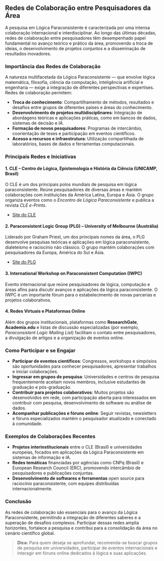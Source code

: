 
## Redes de Colaboração entre Pesquisadores da Área

A pesquisa em Lógica Paraconsistente é caracterizada por uma intensa colaboração internacional e interdisciplinar. Ao longo das últimas décadas, redes de colaboração entre pesquisadores têm desempenhado papel fundamental no avanço teórico e prático da área, promovendo a troca de ideias, o desenvolvimento de projetos conjuntos e a disseminação de resultados inovadores.

### Importância das Redes de Colaboração

A natureza multifacetada da Lógica Paraconsistente — que envolve lógica matemática, filosofia, ciência da computação, inteligência artificial e engenharia — exige a integração de diferentes perspectivas e expertises. Redes de colaboração permitem:

- **Troca de conhecimento**: Compartilhamento de métodos, resultados e desafios entre grupos de diferentes países e áreas do conhecimento.
- **Desenvolvimento de projetos multidisciplinares**: Integração de abordagens teóricas e aplicações práticas, como em bancos de dados, sistemas de decisão e IA.
- **Formação de novos pesquisadores**: Programas de intercâmbio, coorientação de teses e participação em eventos científicos.
- **Acesso a recursos e infraestrutura**: Utilização compartilhada de laboratórios, bases de dados e ferramentas computacionais.

### Principais Redes e Iniciativas

#### 1. **CLE – Centro de Lógica, Epistemologia e História da Ciência (UNICAMP, Brasil)**
O CLE é um dos principais polos mundiais de pesquisa em lógica paraconsistente. Reúne pesquisadores de diversas áreas e mantém colaborações com instituições da América Latina, Europa e Ásia. O grupo organiza eventos como o *Encontro de Lógica Paraconsistente* e publica a revista *CLE e-Prints*.

- [Site do CLE](https://www.cle.unicamp.br/)

#### 2. **Paraconsistent Logic Group (PLG) – University of Melbourne (Austrália)**
Liderado por Graham Priest, um dos principais nomes da área, o PLG desenvolve pesquisas teóricas e aplicações em lógica paraconsistente, dialeteísmo e raciocínio não clássico. O grupo mantém colaborações com pesquisadores da Europa, América do Sul e Ásia.

- [Site do PLG](https://philosophy.unimelb.edu.au/)

#### 3. **International Workshop on Paraconsistent Computation (IWPC)**
Evento internacional que reúne pesquisadores de lógica, computação e áreas afins para discutir avanços e aplicações da lógica paraconsistente. O IWPC é um importante fórum para o estabelecimento de novas parcerias e projetos colaborativos.

#### 4. **Redes Virtuais e Plataformas Online**
Além dos grupos institucionais, plataformas como **ResearchGate**, **Academia.edu** e listas de discussão especializadas (por exemplo, *Paraconsistent Logic Mailing List*) facilitam o contato entre pesquisadores, a divulgação de artigos e a organização de eventos online.

### Como Participar e se Engajar

- **Participar de eventos científicos**: Congressos, workshops e simpósios são oportunidades para conhecer pesquisadores, apresentar trabalhos e iniciar colaborações.
- **Ingressar em grupos de pesquisa**: Universidades e centros de pesquisa frequentemente aceitam novos membros, inclusive estudantes de graduação e pós-graduação.
- **Contribuir para projetos colaborativos**: Muitos projetos são desenvolvidos em rede, com participação aberta para interessados em contribuir com pesquisa, desenvolvimento de software ou análise de dados.
- **Acompanhar publicações e fóruns online**: Seguir revistas, newsletters e fóruns especializados mantém o pesquisador atualizado e conectado à comunidade.

### Exemplos de Colaborações Recentes

- **Projetos interinstitucionais** entre o CLE (Brasil) e universidades europeias, focados em aplicações da Lógica Paraconsistente em sistemas de informação e IA.
- **Redes temáticas** financiadas por agências como CNPq (Brasil) e European Research Council (ERC), promovendo intercâmbio de pesquisadores e publicações conjuntas.
- **Desenvolvimento de softwares e ferramentas** open source para raciocínio paraconsistente, com equipes distribuídas internacionalmente.

### Conclusão

As redes de colaboração são essenciais para o avanço da Lógica Paraconsistente, permitindo a integração de diferentes saberes e a superação de desafios complexos. Participar dessas redes amplia horizontes, fortalece a pesquisa e contribui para a consolidação da área no cenário científico global.

> **Dica:** Para quem deseja se aprofundar, recomenda-se buscar grupos de pesquisa em universidades, participar de eventos internacionais e interagir em fóruns online dedicados à lógica e suas aplicações.

```
